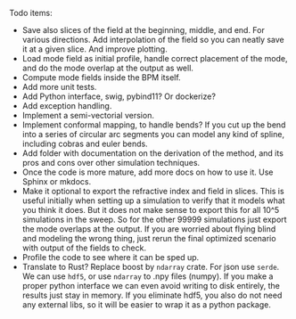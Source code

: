 Todo items:
- Save also slices of the field at the beginning, middle, and end. For various directions. Add interpolation of the field so you can neatly save it at a given slice. And improve plotting.
- Load mode field as initial profile, handle correct placement of the mode, and do the mode overlap at the output as well.
- Compute mode fields inside the BPM itself.
- Add more unit tests.
- Add Python interface, swig, pybind11? Or dockerize?
- Add exception handling.
- Implement a semi-vectorial version.
- Implement conformal mapping, to handle bends? If you cut up the bend into a series of circular arc segments you can model any kind of spline, including cobras and euler bends.
- Add folder with documentation on the derivation of the method, and its pros and cons over other simulation techniques.
- Once the code is more mature, add more docs on how to use it. Use Sphinx or mkdocs.
- Make it optional to export the refractive index and field in slices. This is useful initially when setting up a simulation to verify that it models what you think it does. But it does not make sense to export this for all 10^5 simulations in the sweep. So for the other 99999 simulations just export the mode overlaps at the output. If you are worried about flying blind and modeling the wrong thing, just rerun the final optimized scenario with output of the fields to check.
- Profile the code to see where it can be sped up.
- Translate to Rust? Replace boost by `ndarray` crate. For json use `serde`. We can use `hdf5`, or use `ndarray` to .npy files (numpy). If you make a proper python interface we can even avoid writing to disk entirely, the results just stay in memory. If you eliminate hdf5, you also do not need any external libs, so it will be easier to wrap it as a python package.

